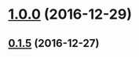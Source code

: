 <a name="1.0.0"></a>
# [1.0.0](https://github.com/i-am-digital/js-gpiozero/compare/1.0.0...v1.0.0) (2016-12-29)




<a name="0.1.5"></a>
## [0.1.5](https://github.com/i-am-digital/js-gpiozero/compare/0.1.5...v0.1.5) (2016-12-27)




